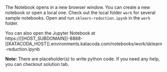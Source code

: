The Notebook opens in a new browser window. You can create a new notebook or open a local one. Check out the local folder `work` for several sample notebooks. Open and run `sklearn-reduction.ipynb` in the `work` folder.

You can also open the Jupyter Notebook at https://[[HOST_SUBDOMAIN]]-8888-[[KATACODA_HOST]].environments.katacoda.com/notebooks/work/sklearn-reduction.ipynb

**Note:**
There are placeholder(s) to write python code. If you need any help, you can checkout solution tab.